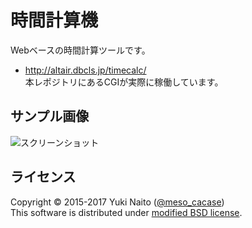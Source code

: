 時間計算機
======================

Webベースの時間計算ツールです。

+ http://altair.dbcls.jp/timecalc/  
  本レポジトリにあるCGIが実際に稼働しています。

サンプル画像
-----

![スクリーンショット](http://data.dbcls.jp/~meso/img/timecalc.png
"時間計算機スクリーンショット")

ライセンス
--------

Copyright &copy; 2015-2017 Yuki Naito
 ([@meso_cacase](http://twitter.com/meso_cacase))  
This software is distributed under
[modified BSD license](http://www.opensource.org/licenses/bsd-license.php).
